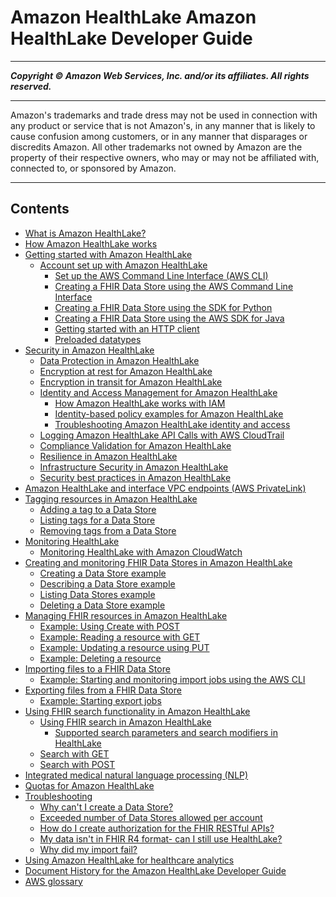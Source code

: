 # Amazon HealthLake Amazon HealthLake Developer Guide

-----
*****Copyright &copy; Amazon Web Services, Inc. and/or its affiliates. All rights reserved.*****

-----
Amazon's trademarks and trade dress may not be used in 
     connection with any product or service that is not Amazon's, 
     in any manner that is likely to cause confusion among customers, 
     or in any manner that disparages or discredits Amazon. All other 
     trademarks not owned by Amazon are the property of their respective
     owners, who may or may not be affiliated with, connected to, or 
     sponsored by Amazon.

-----
## Contents
+ [What is Amazon HealthLake?](what-is-amazon-health-lake.md)
+ [How Amazon HealthLake works](how-healthlake-works.md)
+ [Getting started with Amazon HealthLake](getting-started.md)
   + [Account set up with Amazon HealthLake](getting-started-amazon-health-lake.md)
      + [Set up the AWS Command Line Interface (AWS CLI)](setup-awscli.md)
      + [Creating a FHIR Data Store using the AWS Command Line Interface](healthlake-examples-cli.md)
      + [Creating a FHIR Data Store using the SDK for Python](healthlake-example-boto.md)
      + [Creating a FHIR Data Store using the AWS SDK for Java](healthlake-examples-java.md)
      + [Getting started with an HTTP client](getting-started-with-http.md)
      + [Preloaded datatypes](preloaded-data.md)
+ [Security in Amazon HealthLake](healthlake-security.md)
   + [Data Protection in Amazon HealthLake](data-protection.md)
   + [Encryption at rest for Amazon HealthLake](encryption-at-rest.md)
   + [Encryption in transit for Amazon HealthLake](encryption-in-transit.md)
   + [Identity and Access Management for Amazon HealthLake](security-iam.md)
      + [How Amazon HealthLake works with IAM](security_iam_service-with-iam.md)
      + [Identity-based policy examples for Amazon HealthLake](security_iam_id-based-policy-examples.md)
      + [Troubleshooting Amazon HealthLake identity and access](security_iam_troubleshoot.md)
   + [Logging Amazon HealthLake API Calls with AWS CloudTrail](logging-using-cloudtrail.md)
   + [Compliance Validation for Amazon HealthLake](SERVICENAME-compliance.md)
   + [Resilience in Amazon HealthLake](disaster-recovery-resiliency.md)
   + [Infrastructure Security in Amazon HealthLake](infrastructure-security.md)
   + [Security best practices in Amazon HealthLake](best-practices-security.md)
+ [Amazon HealthLake and interface VPC endpoints (AWS PrivateLink)](vpc-endpoints.md)
+ [Tagging resources in Amazon HealthLake](tagging.md)
   + [Adding a tag to a Data Store](add-a-tag.md)
   + [Listing tags for a Data Store](list-tags.md)
   + [Removing tags from a Data Store](remove-tags.md)
+ [Monitoring HealthLake](monitoring-overview.md)
   + [Monitoring HealthLake with Amazon CloudWatch](monitoring-cloudwatch.md)
+ [Creating and monitoring FHIR Data Stores in Amazon HealthLake](working-with-FHIR-healthlake.md)
   + [Creating a Data Store example](data-store-creation-example.md)
   + [Describing a Data Store example](data-store-describe-example.md)
   + [Listing Data Stores example](data-store-list-example.md)
   + [Deleting a Data Store example](data-store-deleting-example.md)
+ [Managing FHIR resources in Amazon HealthLake](crud-healthlake.md)
   + [Example: Using Create with POST](create-example.md)
   + [Example: Reading a resource with GET](read-example.md)
   + [Example: Updating a resource using PUT](update-example.md)
   + [Example: Deleting a resource](delete-example.md)
+ [Importing files to a FHIR Data Store](import-datastore.md)
   + [Example: Starting and monitoring import jobs using the AWS CLI](import-examples.md)
+ [Exporting files from a FHIR Data Store](export-datastore.md)
   + [Example: Starting export jobs](export-examples.md)
+ [Using FHIR search functionality in Amazon HealthLake](search-healthlake.md)
   + [Using FHIR search in Amazon HealthLake](using-search-healthlake.md)
      + [Supported search parameters and search modifiers in HealthLake](supported-search-healthlake.md)
   + [Search with GET](search-with-get.md)
   + [Search with POST](search-with-post.md)
+ [Integrated medical natural language processing (NLP)](integrated-medical-nlp.md)
+ [Quotas for Amazon HealthLake](limits.md)
+ [Troubleshooting](troubleshooting.md)
   + [Why can't I create a Data Store?](iam-troubleshooting.md)
   + [Exceeded number of Data Stores allowed per account](limits-troubleshooting.md)
   + [How do I create authorization for the FHIR RESTful APIs?](authorization-troubleshooting.md)
   + [My data isn't in FHIR R4 format- can I still use HealthLake?](fhir-troubleshooting.md)
   + [Why did my import fail?](import-troubleshooting.md)
+ [Using Amazon HealthLake for healthcare analytics](healthlake-analytics.md)
+ [Document History for the Amazon HealthLake Developer Guide](doc-history.md)
+ [AWS glossary](glossary.md)